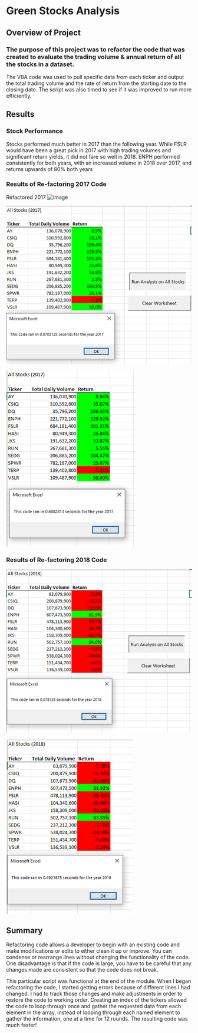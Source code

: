 # Green Stocks Analysis

## Overview of Project

### The purpose of this project was to refactor the code that was created to evaluate the trading volume & annual return of all the stocks in a dataset. 

The VBA code was used to pull specific data from each ticker and output the total trading volume and the rate of return from the starting date to the closing date.  The script was also timed to see if it was improved to run more efficiently.

## Results

### Stock Performance
Stocks performed much better in 2017 than the following year. While FSLR would have been a great pick in 2017 with high trading volumes and significant return yields, it did not fare so well in 2018. ENPH performed consistently for both years, with an increased volume in 2018 over 2017, and returns upwards of 80% both years

### Results of Re-factoring 2017 Code
Refactored 2017
![image](https://user-images.githubusercontent.com/93684851/143087895-9aa261c8-f787-4a56-b604-6d70010c3f08.png)

![VBA_Challenge_2017](Resources/VBA_Challenge_2017.PNG)

![Green_Stocks_2017](Resources/Green_Stocks_2017.PNG)

### Results of Re-factoring 2018 Code
![VBA_Challenge_2018](Resources/VBA_Challenge_2018.PNG)

![Green Stocks_2018](Resources/Green_Stocks_2018.PNG)

## Summary

Refactoring code allows a developer to begin with an existing code and make modifications or edits to either clean it up or improve. You can condense or rearrange lines without changing the functionality of the code. One disadvantage is that if the code is large, you have to be careful that any changes made are consistent so that the code does not break.

This particular script was functional at the end of the module.  When I began refactoring the code, I started getting errors because of different lines I had changed. I had to track those changes and make adjustments in order to restore the code to working order. Creating an index of the tickers allowed the code to loop through once and gather the requested data from each element in the array, instead of looping through each named element to gather the information, one at a time for 12 rounds.  The resulting code was much faster!
